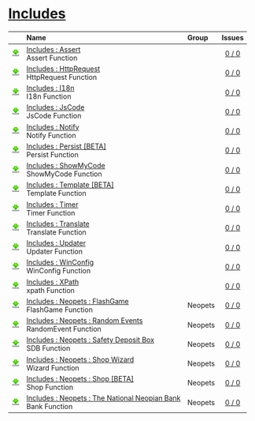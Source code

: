 # [Includes](.)
||Name|Group|Issues
:---:|:---|:---|:---:
[![Usage](../resources/image/download_icon.png)](Includes__Assert#usage "Usage")|[Includes : Assert](Includes__Assert)<br />Assert Function||[0 / 0](../../../issues?labels=undefined&state=open "Includes : Assert")
[![Usage](../resources/image/download_icon.png)](Includes__HttpRequest#usage "Usage")|[Includes : HttpRequest](Includes__HttpRequest)<br />HttpRequest Function||[0 / 0](../../../issues?labels=undefined&state=open "Includes : HttpRequest")
[![Usage](../resources/image/download_icon.png)](Includes__I18n#usage "Usage")|[Includes : I18n](Includes__I18n)<br />I18n Function||[0 / 0](../../../issues?labels=undefined&state=open "Includes : I18n")
[![Usage](../resources/image/download_icon.png)](Includes__JsCode#usage "Usage")|[Includes : JsCode](Includes__JsCode)<br />JsCode Function||[0 / 0](../../../issues?labels=undefined&state=open "Includes : JsCode")
[![Usage](../resources/image/download_icon.png)](Includes__Notify#usage "Usage")|[Includes : Notify](Includes__Notify)<br />Notify Function||[0 / 0](../../../issues?labels=undefined&state=open "Includes : Notify")
[![Usage](../resources/image/download_icon.png)](Includes__Persist_[BETA]#usage "Usage")|[Includes : Persist [BETA]](Includes__Persist_[BETA])<br />Persist Function||[0 / 0](../../../issues?labels=undefined&state=open "Includes : Persist [BETA]")
[![Usage](../resources/image/download_icon.png)](Includes__ShowMyCode#usage "Usage")|[Includes : ShowMyCode](Includes__ShowMyCode)<br />ShowMyCode Function||[0 / 0](../../../issues?labels=undefined&state=open "Includes : ShowMyCode")
[![Usage](../resources/image/download_icon.png)](Includes__Template_[BETA]#usage "Usage")|[Includes : Template [BETA]](Includes__Template_[BETA])<br />Template Function||[0 / 0](../../../issues?labels=undefined&state=open "Includes : Template [BETA]")
[![Usage](../resources/image/download_icon.png)](Includes__Timer#usage "Usage")|[Includes : Timer](Includes__Timer)<br />Timer Function||[0 / 0](../../../issues?labels=undefined&state=open "Includes : Timer")
[![Usage](../resources/image/download_icon.png)](Includes__Translate#usage "Usage")|[Includes : Translate](Includes__Translate)<br />Translate Function||[0 / 0](../../../issues?labels=undefined&state=open "Includes : Translate")
[![Usage](../resources/image/download_icon.png)](Includes__Updater#usage "Usage")|[Includes : Updater](Includes__Updater)<br />Updater Function||[0 / 0](../../../issues?labels=undefined&state=open "Includes : Updater")
[![Usage](../resources/image/download_icon.png)](Includes__WinConfig#usage "Usage")|[Includes : WinConfig](Includes__WinConfig)<br />WinConfig Function||[0 / 0](../../../issues?labels=undefined&state=open "Includes : WinConfig")
[![Usage](../resources/image/download_icon.png)](Includes__XPath#usage "Usage")|[Includes : XPath](Includes__XPath)<br />xpath Function||[0 / 0](../../../issues?labels=undefined&state=open "Includes : XPath")
[![Usage](../resources/image/download_icon.png)](Includes__Neopets__FlashGame#usage "Usage")|[Includes : Neopets : FlashGame](Includes__Neopets__FlashGame)<br />FlashGame Function|Neopets|[0 / 0](../../../issues?labels=undefined&state=open "Includes : Neopets : FlashGame")
[![Usage](../resources/image/download_icon.png)](Includes__Neopets__Random_Events#usage "Usage")|[Includes : Neopets : Random Events](Includes__Neopets__Random_Events)<br />RandomEvent Function|Neopets|[0 / 0](../../../issues?labels=undefined&state=open "Includes : Neopets : Random Events")
[![Usage](../resources/image/download_icon.png)](Includes__Neopets__Safety_Deposit_Box#usage "Usage")|[Includes : Neopets : Safety Deposit Box](Includes__Neopets__Safety_Deposit_Box)<br />SDB Function|Neopets|[0 / 0](../../../issues?labels=undefined&state=open "Includes : Neopets : Safety Deposit Box")
[![Usage](../resources/image/download_icon.png)](Includes__Neopets__Shop_Wizard#usage "Usage")|[Includes : Neopets : Shop Wizard](Includes__Neopets__Shop_Wizard)<br />Wizard Function|Neopets|[0 / 0](../../../issues?labels=undefined&state=open "Includes : Neopets : Shop Wizard")
[![Usage](../resources/image/download_icon.png)](Includes__Neopets__Shop_[BETA]#usage "Usage")|[Includes : Neopets : Shop [BETA]](Includes__Neopets__Shop_[BETA])<br />Shop Function|Neopets|[0 / 0](../../../issues?labels=undefined&state=open "Includes : Neopets : Shop [BETA]")
[![Usage](../resources/image/download_icon.png)](Includes__Neopets__The_National_Neopian_Bank#usage "Usage")|[Includes : Neopets : The National Neopian Bank](Includes__Neopets__The_National_Neopian_Bank)<br />Bank Function|Neopets|[0 / 0](../../../issues?labels=undefined&state=open "Includes : Neopets : The National Neopian Bank")

